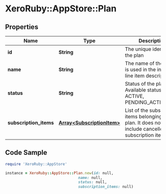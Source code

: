 # XeroRuby::AppStore::Plan

## Properties

Name | Type | Description | Notes
------------ | ------------- | ------------- | -------------
**id** | **String** | The unique identifier of the plan | 
**name** | **String** | The name of the plan. It is used in the invoice line item description.  | 
**status** | **String** | Status of the plan. Available statuses are ACTIVE, PENDING_ACTIVATION.  | 
**subscription_items** | [**Array&lt;SubscriptionItem&gt;**](SubscriptionItem.md) | List of the subscription items belonging to the plan. It does not include cancelled subscription items.  | 

## Code Sample

```ruby
require 'XeroRuby::AppStore'

instance = XeroRuby::AppStore::Plan.new(id: null,
                                 name: null,
                                 status: null,
                                 subscription_items: null)
```


